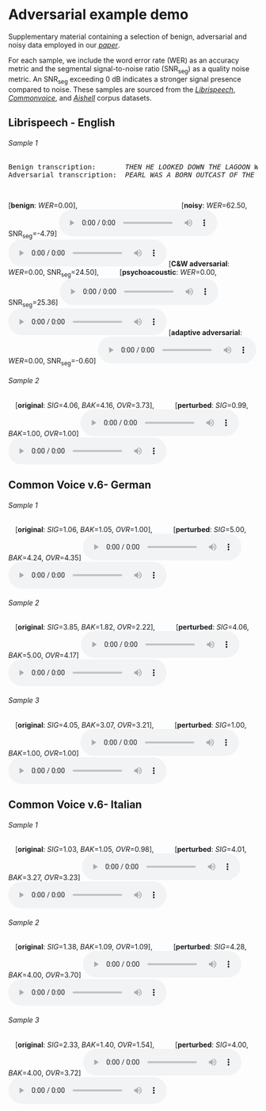 # Adversarial example demo

Supplementary material containing a selection of benign, adversarial and noisy data employed in our [*paper*](https://openreview.net/forum?id=R1crLHQ4kf).

For each sample, we include the word error rate (WER) as an accuracy metric and the segmental signal-to-noise ratio (SNR<sub>seg</sub>) as a quality noise metric. An SNR<sub>seg</sub> exceeding 0 dB indicates a stronger signal presence compared to noise. These samples are sourced from the [*Librispeech*](https://www.openslr.org/12), [*Commonvoice*](https://commonvoice.mozilla.org/en), and [*Aishell*](https://www.openslr.org/33/) corpus datasets.


## Librispeech - English
###### Sample 1 
<pre>Benign transcription:       <em>THEN HE LOOKED DOWN THE LAGOON WAS DRY</em>
Adversarial transcription:  <em>PEARL WAS A BORN OUTCAST OF THE INFANTILE WORLD</em>
</pre> &nbsp;
[**benign**: *WER*=0.00],               [**noisy**: *WER*=62.50, SNR<sub>seg</sub>=-4.79]
 <audio style="width:320px" controls="controls">
	<source src="audio_clips/Librispeech/1995-1837-0013_benign.flac" type="audio/flac" />
</audio>
<audio style="width:320px" controls="controls">
	<source src="audio_clips/Librispeech/1995-1837-0013_noisy.flac" type="audio/flac" />
</audio>
[**C&W adversarial**: *WER*=0.00, SNR<sub>seg</sub>=24.50],   [**psychoacoustic**: *WER*=0.00, SNR<sub>seg</sub>=25.36]
 <audio style="width:320px" controls="controls">
	<source src="audio_clips/Librispeech/1995-1837-0013_cw.wav" type="audio/wav" />
</audio>
<audio style="width:320px" controls="controls">
	<source src="audio_clips/Librispeech/1995-1837-0013_psy.wav" type="audio/wav" />
</audio>
[**adaptive adversarial**: *WER*=0.00, SNR<sub>seg</sub>=-0.60]
<audio style="width:320px" controls="controls">
	<source src="audio_clips/Librispeech/1995-1837-0013_gc.wav" type="audio/flac" />
</audio>

###### Sample 2 
 [**original**: *SIG*=4.06, *BAK*=4.16, *OVR*=3.73],   [**perturbed**: *SIG*=0.99, *BAK*=1.00, *OVR*=1.00]
<audio style="width:320px" controls="controls">
	<source src="wavs/DNS/original_DNSMOS_SIG_4.06_BAK_4.16_OVR_3.73_book_00007_chp_0008_reader_01326_9_7J3kchZ5UAg-0BQdzcum73Y-door_Freesound_validated_419319_3_snr27_fileid_39095.wav" type="audio/wav" />
</audio>
<audio style="width:320px" controls="controls">
	<source src="wavs/DNS/attacked_DNSMOS_SIG_0.99_BAK_1.00_OVR_1.00_book_00007_chp_0008_reader_01326_9_7J3kchZ5UAg-0BQdzcum73Y-door_Freesound_validated_419319_3_snr27_fileid_39095.wav" type="audio/wav" />
</audio>


## Common Voice v.6- German

###### Sample 1 
 [**original**: *SIG*=1.06, *BAK*=1.05, *OVR*=1.00],   [**perturbed**: *SIG*=5.00, *BAK*=4.24, *OVR*=4.35]
<audio style="width:320px" controls="controls">
	<source src="wavs/TIMIT/original_DNSMOS_SIG_1.06_BAK_1.05_OVR_1.00_helicopter_0dB_DR4_MLLL0_SI1363.wav" type="audio/wav" />
</audio>
<audio style="width:320px" controls="controls">
	<source src="wavs/TIMIT/attacked_DNSMOS_SIG_5.00_BAK_4.24_OVR_4.35_helicopter_0dB_DR4_MLLL0_SI1363.wav" type="audio/wav" />
</audio>


###### Sample 2 
 [**original**: *SIG*=3.85, *BAK*=1.82, *OVR*=2.22],   [**perturbed**: *SIG*=4.06, *BAK*=5.00, *OVR*=4.17]
<audio style="width:320px" controls="controls">
	<source src="wavs/TIMIT/original_DNSMOS_SIG_3.85_BAK_1.82_OVR_2.22_helicopter_10dB_DR4_MLLL0_SI733.wav" type="audio/wav" />
</audio>
<audio style="width:320px" controls="controls">
	<source src="wavs/TIMIT/attacked_DNSMOS_SIG_4.06_BAK_5.00_OVR_4.17_helicopter_10dB_DR4_MLLL0_SI733.wav" type="audio/wav" />
</audio>


###### Sample 3 
 [**original**: *SIG*=4.05, *BAK*=3.07, *OVR*=3.21],   [**perturbed**: *SIG*=1.00, *BAK*=1.00, *OVR*=1.00]
<audio style="width:320px" controls="controls">
	<source src="wavs/TIMIT/original_DNSMOS_SIG_4.05_BAK_3.07_OVR_3.21_wind1_10dB_DR2_MWEW0_SX101.wav" type="audio/wav" />
</audio>
<audio style="width:320px" controls="controls">
	<source src="wavs/TIMIT/attacked_DNSMOS_SIG_1.00_BAK_1.00_OVR_1.00_wind1_10dB_DR2_MWEW0_SX101.wav" type="audio/wav" />
</audio>


## Common Voice v.6- Italian

###### Sample 1 
 [**original**: *SIG*=1.03, *BAK*=1.05, *OVR*=0.98],   [**perturbed**: *SIG*=4.01, *BAK*=3.27, *OVR*=3.23]
<audio style="width:320px" controls="controls">
	<source src="wavs/VCTK/original_DNSMOS_SIG_1.03_BAK_1.05_OVR_0.98_p226_133.wav" type="audio/wav" />
</audio>
<audio style="width:320px" controls="controls">
	<source src="wavs/VCTK/attacked_DNSMOS_SIG_4.01_BAK_3.27_OVR_3.23_p226_133.wav" type="audio/wav" />
</audio>


###### Sample 2 
 [**original**: *SIG*=1.38, *BAK*=1.09, *OVR*=1.09],   [**perturbed**: *SIG*=4.28, *BAK*=4.00, *OVR*=3.70]
<audio style="width:320px" controls="controls">
	<source src="wavs/VCTK/original_DNSMOS_SIG_1.38_BAK_1.09_OVR_1.09_p226_206.wav" type="audio/wav" />
</audio>
<audio style="width:320px" controls="controls">
	<source src="wavs/VCTK/attacked_DNSMOS_SIG_4.28_BAK_4.00_OVR_3.70_p226_206.wav" type="audio/wav" />
</audio>


###### Sample 3 
 [**original**: *SIG*=2.33, *BAK*=1.40, *OVR*=1.54],   [**perturbed**: *SIG*=4.00, *BAK*=4.00, *OVR*=3.72]
<audio style="width:320px" controls="controls">
	<source src="wavs/VCTK/original_DNSMOS_SIG_2.33_BAK_1.40_OVR_1.54_p226_236.wav" type="audio/wav" />
</audio>
<audio style="width:320px" controls="controls">
	<source src="wavs/VCTK/attacked_DNSMOS_SIG_4.00_BAK_4.00_OVR_3.72_p226_236.wav" type="audio/wav" />
</audio>
